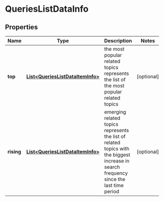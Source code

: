 

# QueriesListDataInfo


## Properties

| Name | Type | Description | Notes |
|------------ | ------------- | ------------- | -------------|
|**top** | [**List&lt;QueriesListDataItemInfo&gt;**](QueriesListDataItemInfo.md) | the most popular related topics represents the list of the most popular related topics |  [optional] |
|**rising** | [**List&lt;QueriesListDataItemInfo&gt;**](QueriesListDataItemInfo.md) | emerging related topics represents the list of related topics with the biggest increase in search frequency since the last time period |  [optional] |



